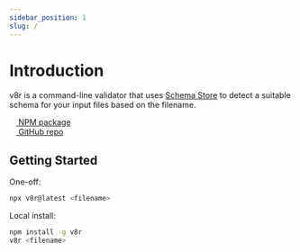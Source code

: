 ```yaml
---
sidebar_position: 1
slug: /
---
```


# Introduction

v8r is a command-line validator that uses [Schema Store](https://www.schemastore.org/) to detect a suitable schema for your input files based on the filename.

<a href="https://www.npmjs.com/package/v8r"><img width="12" height="12" src="/v8r/img/npm.svg" /> NPM package</a><br/>
<a href="https://github.com/chris48s/v8r"><img width="12" height="12" src="/v8r/img/github.svg" /> GitHub repo</a>

## Getting Started

One-off:

```bash
npx v8r@latest <filename>
```

Local install:

```bash
npm install -g v8r
v8r <filename>
```
